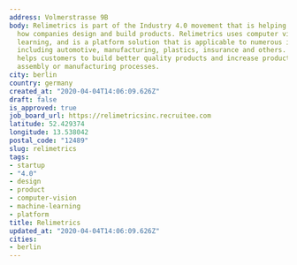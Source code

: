 ```yaml
---
address: Volmerstrasse 9B
body: Relimetrics is part of the Industry 4.0 movement that is helping to transform
  how companies design and build products. Relimetrics uses computer vision and machine
  learning, and is a platform solution that is applicable to numerous industries,
  including automotive, manufacturing, plastics, insurance and others. Its software
  helps customers to build better quality products and increase productivity of their
  assembly or manufacturing processes.
city: berlin
country: germany
created_at: "2020-04-04T14:06:09.626Z"
draft: false
is_approved: true
job_board_url: https://relimetricsinc.recruitee.com
latitude: 52.429374
longitude: 13.538042
postal_code: "12489"
slug: relimetrics
tags:
- startup
- "4.0"
- design
- product
- computer-vision
- machine-learning
- platform
title: Relimetrics
updated_at: "2020-04-04T14:06:09.626Z"
cities:
- berlin
---
```

